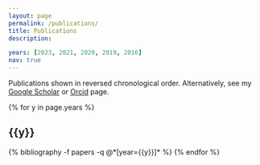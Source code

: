 ```yaml
---
layout: page
permalink: /publications/
title: Publications
description: 

years: [2023, 2021, 2020, 2019, 2016]
nav: true
---
```

Publications shown in reversed chronological order. Alternatively, see my [Google Scholar](https://scholar.google.com/citations?user=vvr6LZkAAAAJ) or [Orcid](https://orcid.org/0000-0002-2219-6759) page.

<div class="publications">

{% for y in page.years %}
  <h2 class="year">{{y}}</h2>
  {% bibliography -f papers -q @*[year={{y}}]* %}
{% endfor %}

</div>
